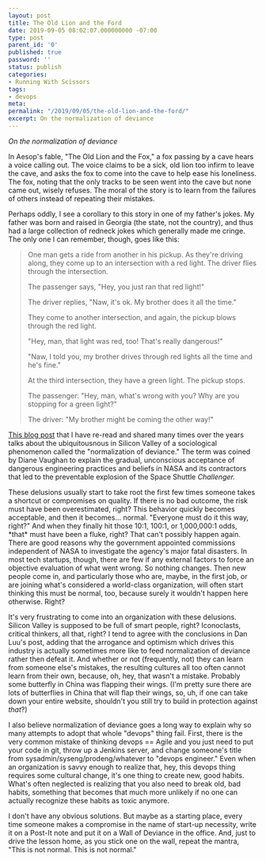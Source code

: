 ```yaml
---
layout: post
title: The Old Lion and the Ford
date: 2019-09-05 08:02:07.000000000 -07:00
type: post
parent_id: '0'
published: true
password: ''
status: publish
categories:
- Running With Scissors
tags:
- devops
meta:
permalink: "/2019/09/05/the-old-lion-and-the-ford/"
excerpt: On the normalization of deviance
---
```


_On the normalization of deviance_

In Aesop's fable, "The Old Lion and the Fox," a fox passing by a cave hears a voice calling out. The voice claims to be a sick, old lion too infirm to leave the cave, and asks the fox to come into the cave to help ease his loneliness. The fox, noting that the only tracks to be seen went into the cave but none came out, wisely refuses. The moral of the story is to learn from the failures of others instead of repeating their mistakes.

Perhaps oddly, I see a corollary to this story in one of my father's jokes. My father was born and raised in Georgia (the state, not the country), and thus had a large collection of redneck jokes which generally made me cringe. The only one I can remember, though, goes like this:

> One man gets a ride from another in his pickup. As they're driving along, they come up to an intersection with a red light. The driver flies through the intersection.
> 
> The passenger says, "Hey, you just ran that red light!"
> 
> The driver replies, "Naw, it's ok. My brother does it all the time."
> 
> They come to another intersection, and again, the pickup blows through the red light.
> 
> "Hey, man, that light was red, too! That's really dangerous!"
> 
> "Naw, I told you, my brother drives through red lights all the time and he's fine."
> 
> At the third intersection, they have a green light. The pickup stops.
> 
> The passenger: "Hey, man, what's wrong with you? Why are you stopping for a green light?"
> 
> The driver: "My brother might be coming the other way!"

[This blog post](https://danluu.com/wat/) that I have re-read and shared many times over the years talks about the ubiquitousnous in Silicon Valley of a sociological phenomenon called the "normalization of deviance." The term was coined by Diane Vaughan to explain the gradual, unconscious acceptance of dangerous engineering practices and beliefs in NASA and its contractors that led to the preventable explosion of the Space Shuttle _Challenger._

These delusions usually start to take root the first few times someone takes a shortcut or compromises on quality. If there is no bad outcome, the risk must have been overestimated, right? This behavior quickly becomes acceptable, and then it becomes... normal. "Everyone must do it this way, right?" And when they finally hit those 10:1, 100:1, or 1,000,000:1 odds, \*that\* must have been a fluke, right? That can't possibly happen again. There are good reasons why the government appointed commissions independent of NASA to investigate the agency's major fatal disasters. In most tech startups, though, there are few if any external factors to force an objective evaluation of what went wrong. So nothing changes. Then new people come in, and particularly those who are, maybe, in the first job, or are joining what's considered a world-class organization, will often start thinking this must be normal, too, because surely it wouldn't happen here otherwise. Right?

It's very frustrating to come into an organization with these delusions. Silicon Valley is supposed to be full of smart people, right? Iconoclasts, critical thinkers, all that, right? I tend to agree with the conclusions in Dan Luu's post, adding that the arrogance and optimism which drives this industry is actually sometimes more like to feed normalization of deviance rather then defeat it. And whether or not (frequently, not) they can learn from someone else's mistakes, the resulting cultures all too often cannot learn from their own, because, oh, hey, that wasn't a mistake. Probably some butterfly in China was flapping their wings. (I'm pretty sure there are lots of butterflies in China that will flap their wings, so, uh, if one can take down your entire website, shouldn't you still try to build in protection against _that_?)

I also believe normalization of deviance goes a long way to explain why so many attempts to adopt that whole "devops" thing fail. First, there is the very common mistake of thinking devops == Agile and you just need to put your code in git, throw up a Jenkins server, and change someone's title from sysadmin/syseng/prodeng/whatever to "devops engineer." Even when an organization is savvy enough to realize that, hey, this devops thing requires some cultural change, it's one thing to create new, good habits. What's often neglected is realizing that you also need to break old, bad habits, something that becomes that much more unlikely if no one can actually recognize these habits as toxic anymore.

I don't have any obvious solutions. But maybe as a starting place, every time someone makes a compromise in the name of start-up necessity, write it on a Post-It note and put it on a Wall of Deviance in the office. And, just to drive the lesson home, as you stick one on the wall, repeat the mantra, "This is not normal. This is not normal."

